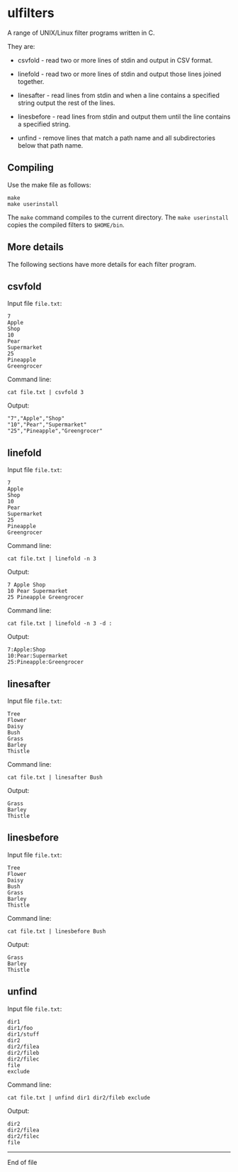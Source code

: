 # ulfilters

A range of UNIX/Linux filter programs written in C.

They are:

+ csvfold - read two or more lines of stdin and output in CSV format.

+ linefold - read two or more lines of stdin and output those lines joined together.

+ linesafter - read lines from stdin and when a line contains a specified string output the rest of the lines.

+ linesbefore - read lines from stdin and output them until the line contains a specified string.

+ unfind - remove lines that match a path name and all subdirectories below that path name.

## Compiling

Use the make file as follows:

```
make
make userinstall
```

The `make` command compiles to the current directory.  The `make userinstall` copies
the compiled filters to `$HOME/bin`.

## More details

The following sections have more details for each filter program.

## csvfold

Input file `file.txt`:

```
7
Apple
Shop
10
Pear
Supermarket
25
Pineapple
Greengrocer
```

Command line:

```
cat file.txt | csvfold 3
```

Output:

```
"7","Apple","Shop"
"10","Pear","Supermarket"
"25","Pineapple","Greengrocer"
```

## linefold

Input file `file.txt`:

```
7
Apple
Shop
10
Pear
Supermarket
25
Pineapple
Greengrocer
```

Command line:

```
cat file.txt | linefold -n 3
```

Output:

```
7 Apple Shop
10 Pear Supermarket
25 Pineapple Greengrocer
```

Command line:

```
cat file.txt | linefold -n 3 -d :
```

Output:

```
7:Apple:Shop
10:Pear:Supermarket
25:Pineapple:Greengrocer
```

## linesafter

Input file `file.txt`:

```
Tree
Flower
Daisy
Bush
Grass
Barley
Thistle
```

Command line:

```
cat file.txt | linesafter Bush
```

Output:

```
Grass
Barley
Thistle
```

## linesbefore

Input file `file.txt`:

```
Tree
Flower
Daisy
Bush
Grass
Barley
Thistle
```

Command line:

```
cat file.txt | linesbefore Bush
```

Output:

```
Grass
Barley
Thistle
```
## unfind

Input file `file.txt`:

```
dir1
dir1/foo
dir1/stuff
dir2
dir2/filea
dir2/fileb
dir2/filec
file
exclude
```

Command line:

```
cat file.txt | unfind dir1 dir2/fileb exclude
```

Output:

```
dir2
dir2/filea
dir2/filec
file
```

-------------------------------------------------------------

End of file
